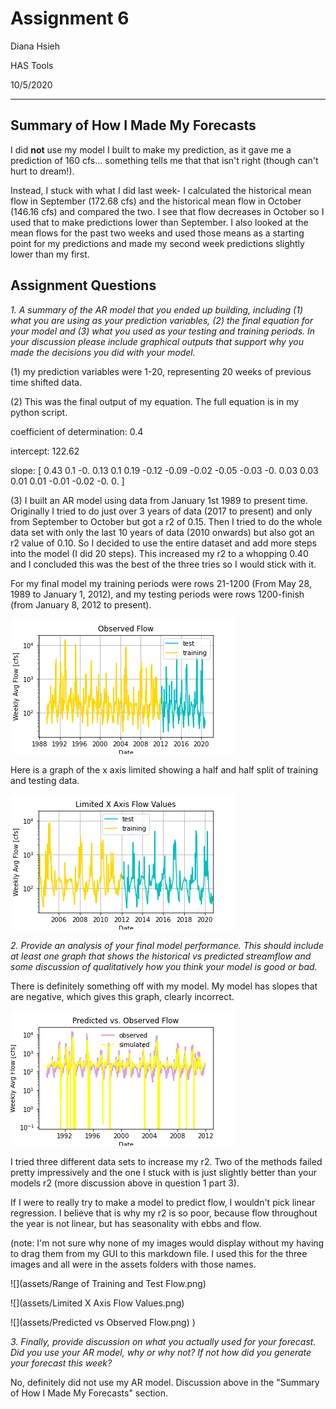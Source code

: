 # Assignment 6
Diana Hsieh

HAS Tools

10/5/2020
- - -

## Summary of How I Made My Forecasts

I did **not** use my model I built to make my prediction, as it gave me a prediction of 160 cfs... something tells me that that isn't right (though can't hurt to dream!).

Instead, I stuck with what I did last week- I calculated the historical mean flow in September (172.68 cfs) and the historical mean flow in October (146.16 cfs) and compared the two. I see that flow decreases in October so I used that to make predictions lower than September. I also looked at the mean flows for the past two weeks and used those means as a starting point for my predictions and made my second week predictions slightly lower than my first.


## Assignment Questions
*1. A summary of the AR model that you ended up building, including (1) what you are using as your prediction variables, (2) the final equation for your model and (3) what you used as your testing and training periods. In your discussion please include graphical outputs that support why you made the decisions you did with your model.*

(1) my prediction variables were 1-20, representing 20 weeks of previous time shifted data.

(2) This was the final output of my equation. The full equation is in my python script.

coefficient of determination: 0.4

intercept: 122.62

  slope: [ 0.43  0.1  -0.    0.13  0.1   0.19 -0.12 -0.09 -0.02 -0.05 -0.03 -0.
  0.03  0.03  0.01  0.01 -0.01 -0.02 -0.    0.  ]


(3) I built an AR model using data from January 1st 1989 to present time. Originally I tried to do just over 3 years of data (2017 to present) and only from September to October but got a r2 of 0.15. Then I tried to do the whole data set with only the last 10 years of data (2010 onwards) but also got an r2 value of 0.10. So I decided to use the entire dataset and add more steps into the model (I did 20 steps). This increased my r2 to a whopping 0.40 and I concluded this was the best of the three tries so I would stick with it.

For my final model my training periods were rows 21-1200 (From May 28, 1989 to January 1, 2012), and my testing periods were rows 1200-finish (from January 8, 2012 to present).

![](assets/Hsieh_HW6-bdec988d.png)

Here is a graph of the x axis limited showing a half and half split of training and testing data.

![](assets/Hsieh_HW6-44750757.png)

*2. Provide an analysis of your final model performance. This should include at least one graph that shows the historical vs predicted streamflow and some discussion of qualitatively how you think your model is good or bad.*

There is definitely something off with my model. My model has slopes that are negative, which gives this graph, clearly incorrect.

![](assets/Hsieh_HW6-c8b4ed08.png)


I tried three different data sets to increase my r2. Two of the methods failed pretty impressively and the one I stuck with is just slightly better than your models r2 (more discussion above in question 1 part 3).

If I were to really try to make a model to predict flow, I wouldn't pick linear regression. I believe that is why my r2 is so poor, because flow throughout the year is not linear, but has seasonality with ebbs and flow.

(note: I'm not sure why none of my images would display without my having to drag them from my GUI to this markdown file. I used this for the three images and all were in the assets folders with those names.

![](assets/Range of Training and Test Flow.png)

![](assets/Limited X Axis Flow Values.png)

![](assets/Predicted vs Observed Flow.png) )

*3. Finally, provide discussion on what you actually used for your forecast. Did you use your AR model, why or why not? If not how did you generate your forecast this week?*

No, definitely did not use my AR model. Discussion above in the "Summary of How I Made My Forecasts" section.
